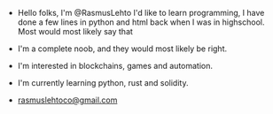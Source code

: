 - Hello folks, I'm @RasmusLehto I'd like to learn programming, I have done a few lines in python and html back when I was in highschool. Most would most likely say that
- I'm a complete noob, and they would most likely be right.

- I'm interested in blockchains, games and automation.

- I'm currently learning python, rust and solidity.

- rasmuslehtoco@gmail.com


